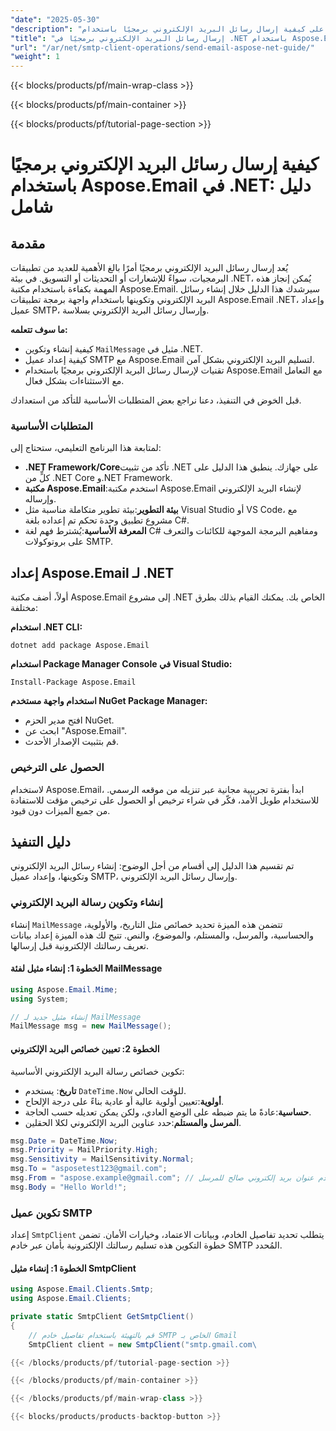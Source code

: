 ```yaml
---
"date": "2025-05-30"
"description": "تعرّف على كيفية إرسال رسائل البريد الإلكتروني برمجيًا باستخدام Aspose.Email لـ .NET. يتناول هذا الدليل إنشاء رسائل البريد الإلكتروني، وتكوين عملاء SMTP، ومعالجة الاستثناءات بفعالية."
"title": "إرسال رسائل البريد الإلكتروني برمجيًا في .NET باستخدام Aspose.Email - دليل شامل"
"url": "/ar/net/smtp-client-operations/send-email-aspose-net-guide/"
"weight": 1
---
```


{{< blocks/products/pf/main-wrap-class >}}

{{< blocks/products/pf/main-container >}}

{{< blocks/products/pf/tutorial-page-section >}}
# كيفية إرسال رسائل البريد الإلكتروني برمجيًا باستخدام Aspose.Email في .NET: دليل شامل

## مقدمة

يُعد إرسال رسائل البريد الإلكتروني برمجيًا أمرًا بالغ الأهمية للعديد من تطبيقات البرمجيات، سواءً للإشعارات أو التحديثات أو التسويق. في بيئة .NET، يُمكن إنجاز هذه المهمة بكفاءة باستخدام مكتبة Aspose.Email. سيرشدك هذا الدليل خلال إنشاء رسائل البريد الإلكتروني وتكوينها باستخدام واجهة برمجة تطبيقات Aspose.Email .NET، وإعداد عميل SMTP، وإرسال رسائل البريد الإلكتروني بسلاسة.

**ما سوف تتعلمه:**
- كيفية إنشاء وتكوين `MailMessage` مثيل في .NET.
- كيفية إعداد عميل SMTP مع Aspose.Email لتسليم البريد الإلكتروني بشكل آمن.
- تقنيات لإرسال رسائل البريد الإلكتروني برمجيًا باستخدام Aspose.Email مع التعامل مع الاستثناءات بشكل فعال.

قبل الخوض في التنفيذ، دعنا نراجع بعض المتطلبات الأساسية للتأكد من استعدادك.

### المتطلبات الأساسية

لمتابعة هذا البرنامج التعليمي، ستحتاج إلى:
- **.NET Framework/Core**تأكد من تثبيت .NET على جهازك. ينطبق هذا الدليل على كلٍّ من .NET Core و.NET Framework.
- **مكتبة Aspose.Email**:استخدم مكتبة Aspose.Email لإنشاء البريد الإلكتروني وإرساله.
- **بيئة التطوير**:بيئة تطوير متكاملة مناسبة مثل Visual Studio أو VS Code، مع مشروع تطبيق وحدة تحكم تم إعداده بلغة C#.
- **المعرفة الأساسية**:يُشترط فهم لغة C# ومفاهيم البرمجة الموجهة للكائنات والتعرف على بروتوكولات SMTP.

## إعداد Aspose.Email لـ .NET

أولاً، أضف مكتبة Aspose.Email إلى مشروع .NET الخاص بك. يمكنك القيام بذلك بطرق مختلفة:

**استخدام .NET CLI:**
```shell
dotnet add package Aspose.Email
```

**استخدام Package Manager Console في Visual Studio:**
```shell
Install-Package Aspose.Email
```

**استخدام واجهة مستخدم NuGet Package Manager:**
- افتح مدير الحزم NuGet.
- ابحث عن "Aspose.Email".
- قم بتثبيت الإصدار الأحدث.

### الحصول على الترخيص
لاستخدام Aspose.Email، ابدأ بفترة تجريبية مجانية عبر تنزيله من موقعه الرسمي. للاستخدام طويل الأمد، فكّر في شراء ترخيص أو الحصول على ترخيص مؤقت للاستفادة من جميع الميزات دون قيود.

## دليل التنفيذ

تم تقسيم هذا الدليل إلى أقسام من أجل الوضوح: إنشاء رسائل البريد الإلكتروني وتكوينها، وإعداد عميل SMTP، وإرسال رسائل البريد الإلكتروني.

### إنشاء وتكوين رسالة البريد الإلكتروني
إنشاء `MailMessage` تتضمن هذه الميزة تحديد خصائص مثل التاريخ، والأولوية، والحساسية، والمرسل، والمستلم، والموضوع، والنص. تتيح لك هذه الميزة إعداد بيانات تعريف رسالتك الإلكترونية قبل إرسالها.

#### الخطوة 1: إنشاء مثيل لفئة MailMessage
```csharp
using Aspose.Email.Mime;
using System;

// إنشاء مثيل جديد لـ MailMessage
MailMessage msg = new MailMessage();
```

#### الخطوة 2: تعيين خصائص البريد الإلكتروني
تكوين خصائص رسالة البريد الإلكتروني الأساسية:
- **تاريخ**: يستخدم `DateTime.Now` للوقت الحالي.
- **أولوية**:تعيين أولوية عالية أو عادية بناءً على درجة الإلحاح.
- **حساسية**:عادةً ما يتم ضبطه على الوضع العادي، ولكن يمكن تعديله حسب الحاجة.
- **المرسل والمستلم**:حدد عناوين البريد الإلكتروني لكلا الحقلين.

```csharp
msg.Date = DateTime.Now;
msg.Priority = MailPriority.High;
msg.Sensitivity = MailSensitivity.Normal;
msg.To = "asposetest123@gmail.com";
msg.From = "aspose.example@gmail.com"; // استخدم عنوان بريد إلكتروني صالح للمرسل\msg.Subject = "Test Email";
msg.Body = "Hello World!";
```

### تكوين عميل SMTP
إعداد `SmtpClient` يتطلب تحديد تفاصيل الخادم، وبيانات الاعتماد، وخيارات الأمان. تضمن خطوة التكوين هذه تسليم رسالتك الإلكترونية بأمان عبر خادم SMTP المُحدد.

#### الخطوة 1: إنشاء مثيل SmtpClient
```csharp
using Aspose.Email.Clients.Smtp;
using Aspose.Email.Clients;

private static SmtpClient GetSmtpClient()
{
    // قم بالتهيئة باستخدام تفاصيل خادم SMTP الخاص بـ Gmail
    SmtpClient client = new SmtpClient("smtp.gmail.com\

{{< /blocks/products/pf/tutorial-page-section >}}

{{< /blocks/products/pf/main-container >}}

{{< /blocks/products/pf/main-wrap-class >}}

{{< blocks/products/products-backtop-button >}}